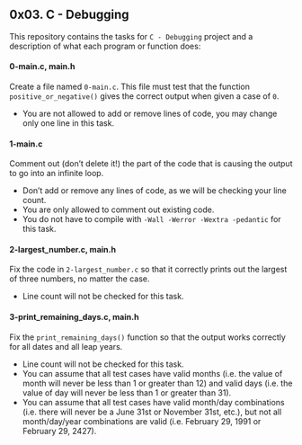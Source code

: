 ## 0x03. C - Debugging

This repository contains the tasks for `C - Debugging` project and a description of what each program or function does:

#### 0-main.c, main.h
Create a file named `0-main.c`. This file must test that the function `positive_or_negative()` gives the correct output when given a case of `0`. 
* You are not allowed to add or remove lines of code, you may change only one line in this task.

#### 1-main.c
Comment out (don’t delete it!) the part of the code that is causing the output to go into an infinite loop. 
* Don’t add or remove any lines of code, as we will be checking your line count. 
* You are only allowed to comment out existing code.
* You do not have to compile with `-Wall -Werror -Wextra -pedantic` for this task.

#### 2-largest_number.c, main.h
Fix the code in `2-largest_number.c` so that it correctly prints out the largest of three numbers, no matter the case. 
* Line count will not be checked for this task.

#### 3-print_remaining_days.c, main.h
Fix the `print_remaining_days()` function so that the output works correctly for all dates and all leap years. 
* Line count will not be checked for this task. 
* You can assume that all test cases have valid months (i.e. the value of month will never be less than 1 or greater than 12) and valid days (i.e. the value of day will never be less than 1 or greater than 31). 
* You can assume that all test cases have valid month/day combinations (i.e. there will never be a June 31st or November 31st, etc.), but not all month/day/year combinations are valid (i.e. February 29, 1991 or February 29, 2427).



